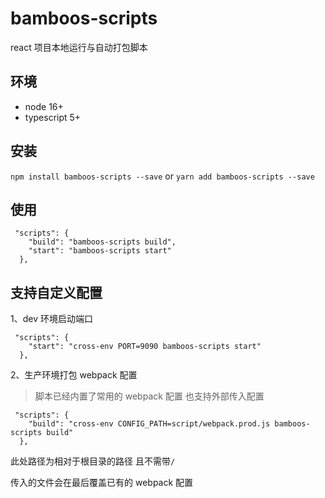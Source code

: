 # bamboos-scripts

react 项目本地运行与自动打包脚本

## 环境

- node 16+
- typescript 5+

## 安装

`npm install bamboos-scripts --save`
or
`yarn add bamboos-scripts --save`

## 使用

```
 "scripts": {
    "build": "bamboos-scripts build",
    "start": "bamboos-scripts start"
  },
```

## 支持自定义配置

1、dev 环境启动端口

```
 "scripts": {
    "start": "cross-env PORT=9090 bamboos-scripts start"
  },
```

2、生产环境打包 webpack 配置

> 脚本已经内置了常用的 webpack 配置 也支持外部传入配置

```
 "scripts": {
    "build": "cross-env CONFIG_PATH=script/webpack.prod.js bamboos-scripts build"
  },
```

此处路径为相对于根目录的路径 且不需带`/`

传入的文件会在最后覆盖已有的 webpack 配置
